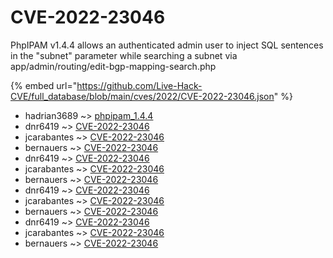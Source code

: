 # CVE-2022-23046

PhpIPAM v1.4.4 allows an authenticated admin user to inject SQL sentences in the "subnet" parameter while searching a subnet via app/admin/routing/edit-bgp-mapping-search.php

{% embed url="https://github.com/Live-Hack-CVE/full_database/blob/main/cves/2022/CVE-2022-23046.json" %}


* hadrian3689 ~> [phpipam_1.4.4](https://www.alice-snow.ru/2022/database/cve-2022-23046/phpipam_1.4.4-hadrian3689)
* dnr6419 ~> [CVE-2022-23046](https://www.alice-snow.ru/2022/database/cve-2022-23046/cve-2022-23046-dnr6419)
* jcarabantes ~> [CVE-2022-23046](https://www.alice-snow.ru/2022/database/cve-2022-23046/cve-2022-23046-jcarabantes)
* bernauers ~> [CVE-2022-23046](https://www.alice-snow.ru/2022/database/cve-2022-23046/cve-2022-23046-bernauers)
* dnr6419 ~> [CVE-2022-23046](https://www.alice-snow.ru/2022/database/cve-2022-23046/cve-2022-23046-dnr6419)
* jcarabantes ~> [CVE-2022-23046](https://www.alice-snow.ru/2022/database/cve-2022-23046/cve-2022-23046-jcarabantes)
* bernauers ~> [CVE-2022-23046](https://www.alice-snow.ru/2022/database/cve-2022-23046/cve-2022-23046-bernauers)
* dnr6419 ~> [CVE-2022-23046](https://www.alice-snow.ru/2022/database/cve-2022-23046/cve-2022-23046-dnr6419)
* jcarabantes ~> [CVE-2022-23046](https://www.alice-snow.ru/2022/database/cve-2022-23046/cve-2022-23046-jcarabantes)
* bernauers ~> [CVE-2022-23046](https://www.alice-snow.ru/2022/database/cve-2022-23046/cve-2022-23046-bernauers)
* dnr6419 ~> [CVE-2022-23046](https://www.alice-snow.ru/2022/database/cve-2022-23046/cve-2022-23046-dnr6419)
* jcarabantes ~> [CVE-2022-23046](https://www.alice-snow.ru/2022/database/cve-2022-23046/cve-2022-23046-jcarabantes)
* bernauers ~> [CVE-2022-23046](https://www.alice-snow.ru/2022/database/cve-2022-23046/cve-2022-23046-bernauers)